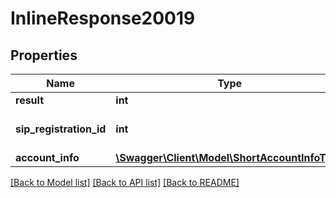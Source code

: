 # InlineResponse20019

## Properties
Name | Type | Description | Notes
------------ | ------------- | ------------- | -------------
**result** | **int** | 1 | [optional] 
**sip_registration_id** | **int** | The sip registration id. | [optional] 
**account_info** | [**\Swagger\Client\Model\ShortAccountInfoType**](ShortAccountInfoType.md) |  | [optional] 

[[Back to Model list]](../README.md#documentation-for-models) [[Back to API list]](../README.md#documentation-for-api-endpoints) [[Back to README]](../README.md)


